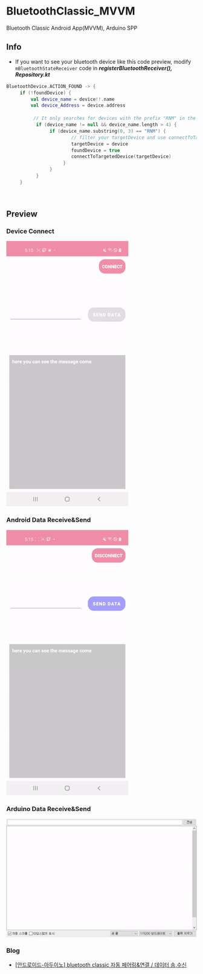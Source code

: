 # BluetoothClassic_MVVM
Bluetooth Classic Android App(MVVM), Arduino SPP

## Info

   
- If you want to see your bluetooth device like this code preview, modify `mBluetoothStateReceiver` code in  ***registerBluetoothReceiver(), Repository.kt***
```Kotlin
BluetoothDevice.ACTION_FOUND -> {
     if (!foundDevice) {
         val device_name = device!!.name
         val device_Address = device.address
                            
          // It only searches for devices with the prefix "RNM" in the Bluetooth device name.
           if (device_name != null && device_name.length > 4) {
                if (device_name.substring(0, 3) == "RNM") {
                        // filter your targetDevice and use connectToTargetedDevice()
                        targetDevice = device
                        foundDevice = true
                        connectToTargetedDevice(targetDevice)
                     }
                }        
           }
     }
```
　  


## Preview


### Device Connect
![connect](https://github.com/DDANGEUN/BluetoothClassic_MVVM/blob/main/demo/android_connect.gif)

### Android Data Receive&Send
![androiddata](https://github.com/DDANGEUN/BluetoothClassic_MVVM/blob/main/demo/android_recvsend.gif)

### Arduino Data Receive&Send
![arduinodata](https://github.com/DDANGEUN/BluetoothClassic_MVVM/blob/main/demo/arduino_serialmonitor.gif)

### Blog
- [[안드로이드-아두이노] bluetooth classic 자동 페어링&연결 / 데이터 송,수신](https://ddangeun.tistory.com/102)


